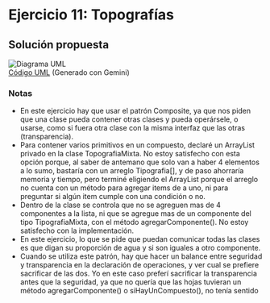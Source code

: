 # Ejercicio 11: Topografías
## Solución propuesta
![Diagrama UML](./diag_uml.png)<br>
[Código UML](./source.uml) (Generado con Gemini)
### Notas
- En este ejercicio hay que usar el patrón Composite, ya que nos piden que una clase pueda contener otras clases y pueda operársele, o usarse, como si fuera otra clase con la misma interfaz que las otras (transparencia).
- Para contener varios primitivos en un compuesto, declaré un ArrayList privado en la clase TopografiaMixta. No estoy satisfecho con esta opción porque, al saber de antemano que solo van a haber 4 elementos a lo sumo, bastaría con un arreglo Tipografia[], y de paso ahorraría memoria y tiempo, pero terminé eligiendo el ArrayList porque el arreglo no cuenta con un método para agregar items de a uno, ni para preguntar si algún item cumple con una condición o no.
- Dentro de la clase se controla que no se agreguen mas de 4 componentes a la lista, ni que se agregue mas de un componente del tipo TipografiaMixta, con el método agregarComponente(). No estoy satisfecho con la implementación.
- En este ejercicio, lo que se pide que puedan comunicar todas las clases es que digan su proporción de agua y si son iguales a otro componente.
- Cuando se utiliza este patrón, hay que hacer un balance entre seguridad y transparencia en la declaración de operaciones, y ver cual se prefiere sacrificar de las dos. Yo en este caso preferí sacrificar la transparencia antes que la seguridad, ya que no quería que las hojas tuvieran un método agregarComponente() o siHayUnCompuesto(), no tenía sentido
